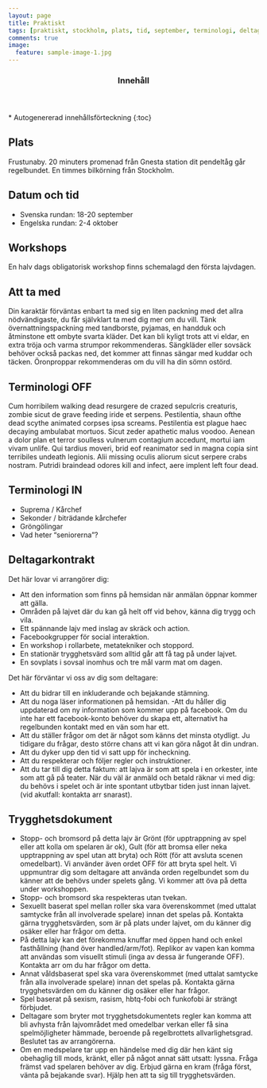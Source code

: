 ```yaml
---
layout: page
title: Praktiskt
tags: [praktiskt, stockholm, plats, tid, september, terminologi, deltagarkontrakt, kontakt]
comments: true
image:
  feature: sample-image-1.jpg
---
```


<section id="table-of-contents" class="toc">
  <header>
    <h3>Innehåll</h3>
  </header>
<div id="drawer" markdown="1">
*  Autogenererad innehållsförteckning
{:toc}
</div>
</section><!-- /#table-of-contents -->

## Plats

Frustunaby. 20 minuters promenad från Gnesta station dit pendeltåg går regelbundet. En timmes bilkörning från Stockholm. 

## Datum och tid

* Svenska rundan: 	18-20 september
* Engelska rundan:	 2-4 oktober

## Workshops

En halv dags obligatorisk workshop finns schemalagd den första lajvdagen.

## Att ta med

Din karaktär förväntas enbart ta med sig en liten packning med det allra nödvändigaste, du får självklart ta med dig mer om du vill. Tänk övernattningspackning med tandborste, pyjamas, en handduk och åtminstone ett ombyte svarta kläder. Det kan bli kyligt trots att vi eldar, en extra tröja och varma strumpor rekommenderas. Sängkläder eller sovsäck behöver också packas ned, det kommer att finnas sängar med kuddar och täcken. Öronproppar rekommenderas om du vill ha din sömn ostörd.

## Terminologi OFF

Cum horribilem walking dead resurgere de crazed sepulcris creaturis, zombie sicut de grave feeding iride et serpens. Pestilentia, shaun ofthe dead scythe animated corpses ipsa screams. Pestilentia est plague haec decaying ambulabat mortuos. Sicut zeder apathetic malus voodoo. Aenean a dolor plan et terror soulless vulnerum contagium accedunt, mortui iam vivam unlife. Qui tardius moveri, brid eof reanimator sed in magna copia sint terribiles undeath legionis. Alii missing oculis aliorum sicut serpere crabs nostram. Putridi braindead odores kill and infect, aere implent left four dead.

## Terminologi IN

- Suprema / Kårchef
- Sekonder / biträdande kårchefer
- Gröngölingar
- Vad heter “seniorerna”?

## Deltagarkontrakt

Det här lovar vi arrangörer dig:

- Att den information som finns på hemsidan när anmälan öppnar kommer att gälla.
- Områden på lajvet där du kan gå helt off vid behov, känna dig trygg och vila.
- Ett spännande lajv med inslag av skräck och action.
- Facebookgrupper för social interaktion.
- En workshop i rollarbete, metatekniker och stoppord.
- En stationär trygghetsvärd som alltid går att få tag på under lajvet.
- En sovplats i sovsal inomhus och tre mål varm mat om dagen.
 
Det här förväntar vi oss av dig som deltagare:

- Att du bidrar till en inkluderande och bejakande stämning.
-  Att du noga läser informationen på hemsidan.
-Att du håller dig uppdaterad om ny information som kommer upp på facebook. Om du inte har ett facebook-konto behöver du skapa ett, alternativt ha regelbunden kontakt med en vän som har ett.
- Att du ställer frågor om det är något som känns det minsta otydligt. Ju tidigare du frågar, desto större chans att vi kan göra något åt din undran.
- Att du dyker upp den tid vi satt upp för incheckning.
- Att du respekterar och följer regler och instruktioner.
- Att du tar till dig detta faktum: att lajva är som att spela i en orkester, inte som att gå på teater. När du väl är anmäld och betald räknar vi med dig: du behövs i spelet och är inte spontant utbytbar tiden just innan lajvet. (vid akutfall: kontakta arr snarast).

## Trygghetsdokument

- Stopp- och bromsord på detta lajv är Grönt (för upptrappning av spel eller att kolla om spelaren är ok), Gult (för att bromsa eller neka upptrappning av spel utan att bryta) och Rött (för att avsluta scenen omedelbart). Vi använder även ordet OFF för att bryta spel helt. Vi uppmuntrar dig som deltagare att använda orden regelbundet som du känner att de behövs under spelets gång. Vi kommer att öva på detta under workshoppen.
- Stopp- och bromsord ska respekteras utan tvekan.
- Sexuellt baserat spel mellan roller ska vara överenskommet (med uttalat samtycke från all involverade spelare) innan det spelas på. Kontakta gärna trygghetsvärden, som är på plats under lajvet, om du känner dig osäker eller har frågor om detta.
- På detta lajv kan det förekomma knuffar med öppen hand och enkel fasthållning (hand över handled/arm/fot). Replikor av vapen kan komma att användas som visuellt stimuli (inga av dessa är fungerande OFF). Kontakta arr om du har frågor om detta.
- Annat våldsbaserat spel ska vara överenskommet (med uttalat samtycke från alla involverade spelare) innan det spelas på. Kontakta gärna trygghetsvärden om du känner dig osäker eller har frågor.
- Spel baserat på sexism, rasism, hbtq-fobi och funkofobi är strängt förbjudet. 
- Deltagare som bryter mot trygghetsdokumentets regler kan komma att bli avhysta från lajvområdet med omedelbar verkan eller få sina spelmöjligheter hämmade, beroende på regelbrottets allvarlighetsgrad. Beslutet tas av arrangörerna.
- Om en medspelare tar upp en händelse med dig där hen känt sig obehaglig till mods, kränkt, eller på något annat sätt utsatt: lyssna. Fråga främst vad spelaren behöver av dig. Erbjud gärna en kram (fråga först, vänta på bejakande svar). Hjälp hen att ta sig till trygghetsvärden.
